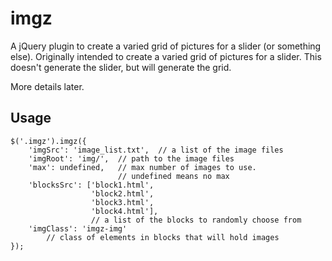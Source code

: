 imgz
====

A jQuery plugin to create a varied grid of pictures for a slider (or something else). Originally intended to create a varied grid of pictures for a slider. This doesn't generate the slider, but will generate the grid.

More details later.

Usage
-----

    $('.imgz').imgz({
        'imgSrc': 'image_list.txt',  // a list of the image files
        'imgRoot': 'img/',  // path to the image files
		'max': undefined,   // max number of images to use.
						    // undefined means no max
        'blocksSrc': ['block1.html', 
                      'block2.html', 
                      'block3.html',
                      'block4.html'],  
					  // a list of the blocks to randomly choose from
        'imgClass': 'imgz-img'
			// class of elements in blocks that will hold images
    });
